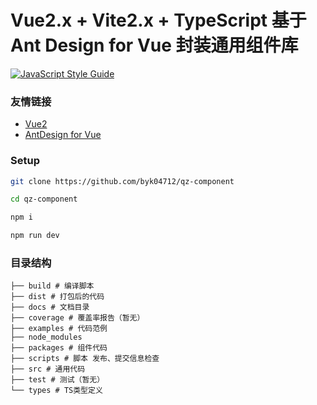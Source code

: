 # Vue2.x + Vite2.x + TypeScript 基于 Ant Design for Vue 封装通用组件库

[![JavaScript Style Guide](https://img.shields.io/badge/code_style-standard-brightgreen.svg)](https://standardjs.com)

### 友情链接
- [Vue2](https://v2.vuejs.org/)
- [AntDesign for Vue](https://1x.antdv.com/)

### Setup
```bash
git clone https://github.com/byk04712/qz-component

cd qz-component

npm i

npm run dev
````
### 目录结构
```
├── build # 编译脚本
├── dist # 打包后的代码
├── docs # 文档目录
├── coverage # 覆盖率报告（暂无）
├── examples # 代码范例
├── node_modules
├── packages # 组件代码
├── scripts # 脚本 发布、提交信息检查
├── src # 通⽤代码
├── test # 测试（暂无）
└── types # TS类型定义
```

